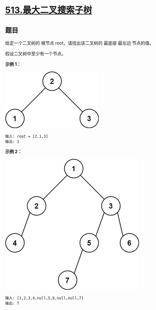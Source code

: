 # [513.最大二叉搜索子树](https://leetcode.cn/problems/find-bottom-left-tree-value/description/)

## 题目

给定一个二叉树的 根节点 root，请找出该二叉树的 最底层 最左边 节点的值。

假设二叉树中至少有一个节点。

**示例 1：**

![case1](./../../../resources/leetcode/leetcode0513/1.jpg)

    输入: root = [2,1,3]
    输出: 1

**示例 2：**

![case1](./../../../resources/leetcode/leetcode0513/2.jpg)

    输入: [1,2,3,4,null,5,6,null,null,7]
    输出: 7
